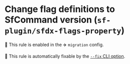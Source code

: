 # Change flag definitions to SfCommand version (`sf-plugin/sfdx-flags-property`)

💼 This rule is enabled in the ✈️ `migration` config.

🔧 This rule is automatically fixable by the [`--fix` CLI option](https://eslint.org/docs/latest/user-guide/command-line-interface#--fix).

<!-- end auto-generated rule header -->
